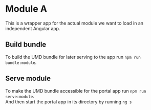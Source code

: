 # Module A

This is a wrapper app for the actual module we want to load in an independent Angular app.

## Build bundle

To build the UMD bundle for later serving to the app run `npm run bundle:module`.

## Serve module

To make the UMD bundle accessible for the portal app run `npm run serve:module`.  
And then start the portal app in its directory by running `ng s`
